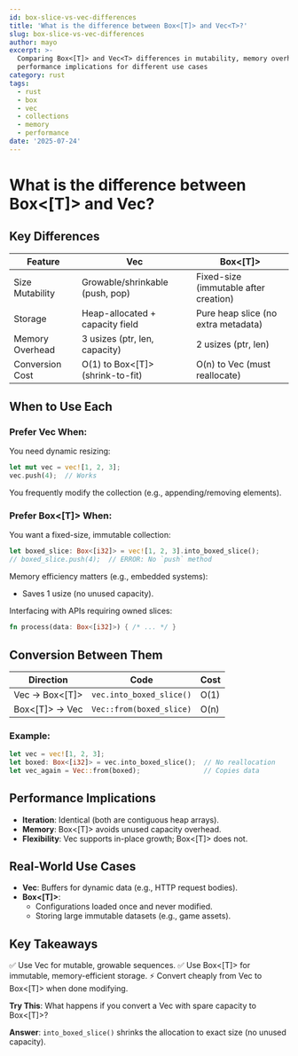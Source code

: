 ```yaml
---
id: box-slice-vs-vec-differences
title: 'What is the difference between Box<[T]> and Vec<T>?'
slug: box-slice-vs-vec-differences
author: mayo
excerpt: >-
  Comparing Box<[T]> and Vec<T> differences in mutability, memory overhead, and
  performance implications for different use cases
category: rust
tags:
  - rust
  - box
  - vec
  - collections
  - memory
  - performance
date: '2025-07-24'
---
```


# What is the difference between Box<[T]> and Vec<T>?

## Key Differences

| Feature | Vec<T> | Box<[T]> |
|---------|--------|----------|
| Size Mutability | Growable/shrinkable (push, pop) | Fixed-size (immutable after creation) |
| Storage | Heap-allocated + capacity field | Pure heap slice (no extra metadata) |
| Memory Overhead | 3 usizes (ptr, len, capacity) | 2 usizes (ptr, len) |
| Conversion Cost | O(1) to Box<[T]> (shrink-to-fit) | O(n) to Vec (must reallocate) |

## When to Use Each

### Prefer Vec<T> When:

You need dynamic resizing:

```rust
let mut vec = vec![1, 2, 3];
vec.push(4);  // Works
```

You frequently modify the collection (e.g., appending/removing elements).

### Prefer Box<[T]> When:

You want a fixed-size, immutable collection:

```rust
let boxed_slice: Box<[i32]> = vec![1, 2, 3].into_boxed_slice();
// boxed_slice.push(4);  // ERROR: No `push` method
```

Memory efficiency matters (e.g., embedded systems):
- Saves 1 usize (no unused capacity).

Interfacing with APIs requiring owned slices:

```rust
fn process(data: Box<[i32]>) { /* ... */ }
```

## Conversion Between Them

| Direction | Code | Cost |
|-----------|------|------|
| Vec → Box<[T]> | `vec.into_boxed_slice()` | O(1) |
| Box<[T]> → Vec | `Vec::from(boxed_slice)` | O(n) |

### Example:

```rust
let vec = vec![1, 2, 3];
let boxed: Box<[i32]> = vec.into_boxed_slice();  // No reallocation
let vec_again = Vec::from(boxed);                // Copies data
```

## Performance Implications

- **Iteration**: Identical (both are contiguous heap arrays).
- **Memory**: Box<[T]> avoids unused capacity overhead.
- **Flexibility**: Vec supports in-place growth; Box<[T]> does not.

## Real-World Use Cases

- **Vec**: Buffers for dynamic data (e.g., HTTP request bodies).
- **Box<[T]>**:
  - Configurations loaded once and never modified.
  - Storing large immutable datasets (e.g., game assets).

## Key Takeaways

✅ Use Vec for mutable, growable sequences.
✅ Use Box<[T]> for immutable, memory-efficient storage.
⚡ Convert cheaply from Vec to Box<[T]> when done modifying.

**Try This**: What happens if you convert a Vec with spare capacity to Box<[T]>?

**Answer**: `into_boxed_slice()` shrinks the allocation to exact size (no unused capacity).
